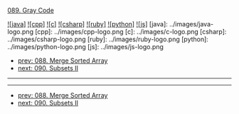 [089. Gray Code](https://leetcode.com/problems/gray-code/)

[![java]](../java/089-gray-code.md)
[![cpp]](../cpp/089-gray-code.md)
[![c]](../c/089-gray-code.md)
[![csharp]](../csharp/089-gray-code.md)
[![ruby]](../ruby/089-gray-code.md)
[![python]](../python/089-gray-code.md)
[![js]](../js/089-gray-code.md)
[java]: ../images/java-logo.png
[cpp]: ../images/cpp-logo.png
[c]: ../images/c-logo.png
[csharp]: ../images/csharp-logo.png
[ruby]: ../images/ruby-logo.png
[python]: ../images/python-logo.png
[js]: ../images/js-logo.png

- [prev: 088. Merge Sorted Array](088-merge-sorted-array.md)
- [next: 090. Subsets II](090-subsets-ii.md)

---



---

- [prev: 088. Merge Sorted Array](088-merge-sorted-array.md)
- [next: 090. Subsets II](090-subsets-ii.md)
